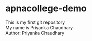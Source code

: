 # apnacollege-demo
This is my first git repository
<br>
My name is Priyanka Chaudhary
<br>
Author: Priyanka Chaudhary

